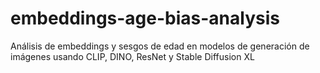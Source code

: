 # embeddings-age-bias-analysis
Análisis de embeddings y sesgos de edad en modelos de generación de imágenes usando CLIP, DINO, ResNet y Stable Diffusion XL
